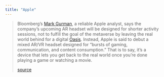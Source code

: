 ```yaml
---
title: "Apple"
---
```

> Bloomberg’s [Mark Gurman](https://www.bloomberg.com/authors/AS7Hj1mBMGM/mark-gurman?sref=P6Q0mxvj), a reliable Apple analyst, says the company’s upcoming AR headset will be designed for shorter activity sessions, not to fulfill the goal of the metaverse by leaving the real world behind for a digital [Oasis](https://readyplayerone.fandom.com/wiki/OASIS).
> Instead, Apple is said to debut a mixed AR/VR headset designed for “bursts of gaming, communication, and content consumption.” That is to say, it’s a device that lets you get back to the real world once you’re done playing a game or watching a movie.
> 
> [source](https://gizmodo.com/report-apple-wont-join-the-metaverse-hype-with-its-hea-1848331164)

